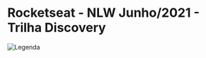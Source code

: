 # Rocketseat - NLW Junho/2021 - Trilha Discovery

![Legenda](https://img.shields.io/badge/license-MIT-blue)
